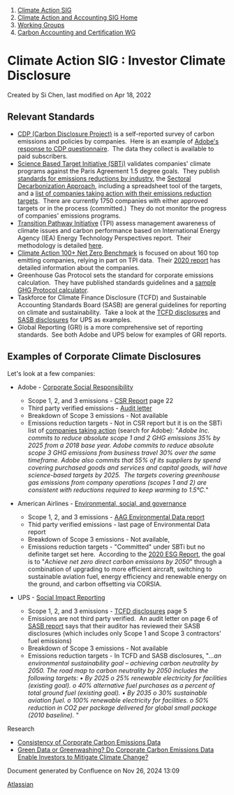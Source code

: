 1. [Climate Action SIG](index.html)
2. [Climate Action and Accounting SIG Home](Climate-Action-and-Accounting-SIG-Home_19005445.html)
3. [Working Groups](Working-Groups_19005701.html)
4. [Carbon Accounting and Certification WG](Carbon-Accounting-and-Certification-WG_19005779.html)

# Climate Action SIG : Investor Climate Disclosure

Created by Si Chen, last modified on Apr 18, 2022

## Relevant Standards

- [CDP (Carbon Disclosure Project)](https://www.cdp.net/en) is a self-reported survey of carbon emissions and policies by companies.  Here is an example of [Adobe's response to CDP questionnaire](https://www.adobe.com/content/dam/cc/en/corporate-responsibility/pdfs/Adobe_CDP_Climate_Change_Questionnaire_2021.pdf).  The data they collect is available to paid subscribers.
- [Science Based Target Initiative (SBTi)](https://sciencebasedtargets.org/) validates companies' climate programs against the Paris Agreement 1.5 degree goals.  They publish [standards for emissions reductions by industry](https://sciencebasedtargets.org/sectors), the [Sectoral Decarbonization Approach](https://sciencebasedtargets.org/sectors), including a spreadsheet tool of the targets, and a [list of companies taking action with their emissions reduction targets](https://sciencebasedtargets.org/companies-taking-action).  There are currently 1750 companies with either approved targets or in the process (committed.)  They do not monitor the progress of companies' emissions programs.
- [Transition Pathway Initiative](https://www.transitionpathwayinitiative.org/) (TPI) assess management awareness of climate issues and carbon performance based on International Energy Agency (IEA) Energy Technology Perspectives report.  Their methodology is detailed [here](https://www.transitionpathwayinitiative.org/publications/65.pdf).
- [Climate Action 100+ Net Zero Benchmark](https://www.climateaction100.org/progress/net-zero-company-benchmark/) is focused on about 160 top emitting companies, relying in part on TPI data.  Their [2020 report](https://www.climateaction100.org/wp-content/uploads/2020/12/CA100-Progress-Report.pdf) has detailed information about the companies.
- Greenhouse Gas Protocol sets the standard for corporate emissions calculation.  They have published standards guidelines and a [sample GHG Protocol calculator](https://ghgprotocol.org/ghg-emissions-calculation-tool).
- Taskforce for Climate Finance Disclosure (TCFD) and Sustainable Accounting Standards Board (SASB) are general guidelines for reporting on climate and sustainability.  Take a look at the [TCFD disclosures](https://about.ups.com/content/dam/upsstories/assets/reporting/sustainability-2021/2020_UPS_TCFD_Report_081921.pdf) and [SASB disclosures](https://about.ups.com/content/dam/upsstories/assets/reporting/sustainability-2021/2020_UPS_SASB_Standards_Table_081921.pdf) for UPS as examples.
- Global Reporting (GRI) is a more comprehensive set of reporting standards.  See both Adobe and UPS below for examples of GRI reports.

## Examples of Corporate Climate Disclosures

Let's look at a few companies:

- Adobe - [Corporate Social Responsibility](https://www.adobe.com/corporate-responsibility/corporate-responsibility-reports.html)
  
  - Scope 1, 2, and 3 emissions - [CSR Report](https://www.adobe.com/content/dam/cc/en/corporate-responsibility/pdfs/Adobe-CSR-Report-2020.pdf) page 22
  - Third party verified emissions - [Audit letter](https://www.adobe.com/content/dam/cc/en/corporate-responsibility/pdfs/Adobe-GHG-Assurance-Review-Letter-2020.pdf)
  - Breakdown of Scope 3 emissions - Not available
  - Emissions reduction targets - Not in CSR report but it is on the SBTi list of [companies taking action](https://sciencebasedtargets.org/companies-taking-action) (search for Adobe): "*Adobe Inc. commits to reduce absolute scope 1 and 2 GHG emissions 35% by 2025 from a 2018 base year. Adobe commits to reduce absolute scope 3 GHG emissions from business travel 30% over the same timeframe. Adobe also commits that 55% of its suppliers by spend covering purchased goods and services and capital goods, will have science-based targets by 2025.  The targets covering greenhouse gas emissions from company operations (scopes 1 and 2) are consistent with reductions required to keep warming to 1.5°C.*"
- American Airlines - [Environmental, social, and governance](https://www.aa.com/i18n/customer-service/about-us/environmental-social-governance.jsp)
  
  - Scope 1, 2, and 3 emissions - [AAG Environmental Data report](https://www.aa.com/content/images/customer-service/about-us/corporate-governance/aag-2020-environmental-data.pdf)
  - Thid party verified emissions - last page of Environmental Data report
  - Breakdown of Scope 3 emissions - Not available,
  - Emissions reduction targets - "Committed" under SBTi but no definite target set here.  According to the [2020 ESG Report](https://www.aa.com/content/images/customer-service/about-us/corporate-governance/aag-esg-report-2019-2020.pdf), the goal is to "*Achieve net zero direct carbon emissions by 2050*" through a combination of upgrading to more efficient aircraft, switching to sustainable aviation fuel, energy efficiency and renewable energy on the ground, and carbon offsetting via CORSIA.
- UPS - [Social Impact Reporting](https://about.ups.com/us/en/social-impact/reporting.html)
  
  - Scope 1, 2, and 3 emissions - [TCFD disclosures](https://about.ups.com/content/dam/upsstories/assets/reporting/sustainability-2021/2020_UPS_TCFD_Report_081921.pdf) page 5
  - Emissions are not third party verified.  An audit letter on page 6 of [SASB report](https://about.ups.com/content/dam/upsstories/assets/reporting/sustainability-2021/2020_UPS_SASB_Standards_Table_081921.pdf) says that their auditor has reviewed their SASB disclosures (which includes only Scope 1 and Scope 3 contractors' fuel emissions)
  - Breakdown of Scope 3 emissions - Not available
  - Emissions reduction targets - In TCFD and SASB disclosures, "*...an environmental sustainability goal – achieving carbon neutrality by 2050. The road map to carbon neutrality by 2050 includes the following targets: • By 2025 o 25% renewable electricity for facilities (existing goal). o 40% alternative fuel purchases as a percent of total ground fuel (existing goal). • By 2035 o 30% sustainable aviation fuel. o 100% renewable electricity for facilities. o 50% reduction in CO2 per package delivered for global small package (2010 baseline).* "

Research

- [Consistency of Corporate Carbon Emissions Data](https://ec.europa.eu/jrc/sites/default/files/paper_timo_busch.pdf)
- [Green Data or Greenwashing? Do Corporate Carbon Emissions Data Enable Investors to Mitigate Climate Change?](https://papers.ssrn.com/sol3/papers.cfm?abstract_id=3722973)

Document generated by Confluence on Nov 26, 2024 13:09

[Atlassian](http://www.atlassian.com/)
